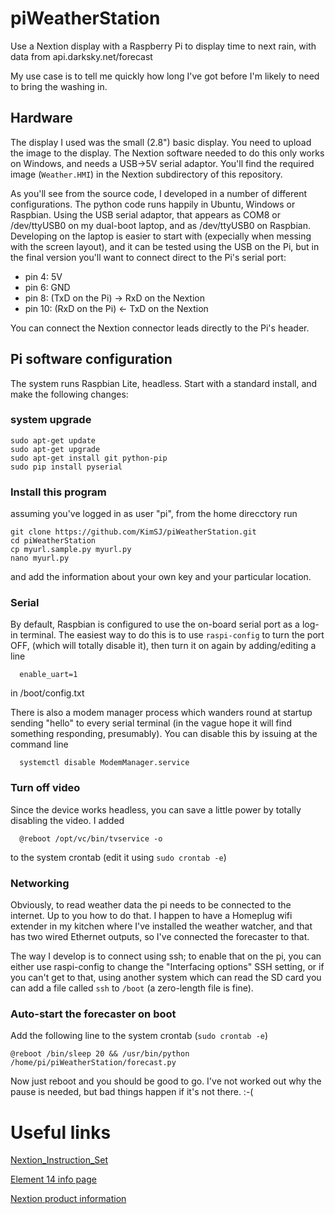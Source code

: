 # piWeatherStation
Use a Nextion display with a Raspberry Pi to display time to next rain, with data from api.darksky.net/forecast

My use case is to tell me quickly how long I've got before I'm likely to need to bring the washing in.

## Hardware

The display I used was the small (2.8") basic display. You need to upload the image to the display. The Nextion software needed to do this only works on Windows, and needs a USB->5V serial adaptor. You'll find the required image (`Weather.HMI`) in the Nextion subdirectory of this repository.

As you'll see from the source code, I developed in a number of different configurations. The python code runs happily in Ubuntu, Windows or Raspbian. Using the USB serial adaptor, that appears as COM8 or /dev/ttyUSB0 on my dual-boot laptop, and as /dev/ttyUSB0 on Raspbian. Developing on the laptop is easier to start with (expecially when messing with the screen layout), and it can be tested using the USB on the Pi, but in the final version you'll want to connect direct to the Pi's serial port:

* pin 4: 5V
* pin 6: GND
* pin 8: (TxD on the Pi) -> RxD on the Nextion
* pin 10: (RxD on the Pi) <- TxD on the Nextion

You can connect the Nextion connector leads directly to the Pi's header.
## Pi software configuration
The system runs Raspbian Lite, headless. Start with a standard install, and make the following changes:

### system upgrade
    sudo apt-get update
    sudo apt-get upgrade
    sudo apt-get install git python-pip
    sudo pip install pyserial

### Install this program
assuming you've logged in as user "pi", from the home direcctory run

    git clone https://github.com/KimSJ/piWeatherStation.git
    cd piWeatherStation
    cp myurl.sample.py myurl.py
    nano myurl.py
    
and add the information about your own key and your particular location.

### Serial
By default, Raspbian is configured to use the on-board serial port as a log-in terminal. The easiest way to do this is to use `raspi-config` to turn the port OFF, (which will totally disable it), then turn it on again by adding/editing a line

      enable_uart=1

in /boot/config.txt

There is also a modem manager process which wanders round at startup sending "hello" to every serial terminal (in the vague hope it will find something responding, presumably). You can disable this by issuing at the command line

      systemctl disable ModemManager.service
### Turn off video
Since the device works headless, you can save a little power by totally disabling the video. I added

      @reboot /opt/vc/bin/tvservice -o

to the system crontab (edit it using `sudo crontab -e`)

### Networking
Obviously, to read weather data the pi needs to be connected to the internet. Up to you how to do that. I happen to have a Homeplug wifi extender in my kitchen where I've installed the weather watcher, and that has two wired Ethernet outputs, so I've connected the forecaster to that.

The way I develop is to connect using ssh; to enable that on the pi, you can either use raspi-config to change the "Interfacing options" SSH setting, or if you can't get to that, using another system which can read the SD card you can add a file called `ssh` to `/boot` (a zero-length file is fine).

### Auto-start the forecaster on boot
Add the following line to the system crontab (`sudo crontab -e`)

    @reboot /bin/sleep 20 && /usr/bin/python /home/pi/piWeatherStation/forecast.py

Now just reboot and you should be good to go. I've not worked out why the pause is needed, but bad things happen if it's not there. :-(

# Useful links

[Nextion_Instruction_Set](https://www.itead.cc/wiki/Nextion_Instruction_Set)

[Element 14 info page](https://www.element14.com/community/community/arduino/blog/2016/02/22/nextion-hmi-display-a-user-interface-that-is-simple-and-easy-to-use)

[Nextion product information](https://www.itead.cc/wiki/Nextion_HMI_Solution)
